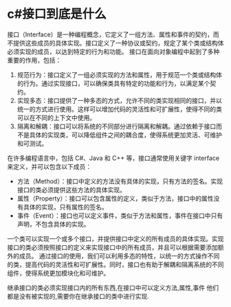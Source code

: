 # c#接口到底是什么


接口（Interface）是一种编程概念，它定义了一组方法、属性和事件的契约，而不提供这些成员的具体实现。接口定义了一种协议或契约，规定了某个类或结构体必须实现的成员，以达到特定的行为和功能。
接口在面向对象编程中起到了多种重要的作用，包括：

1. 规范行为：接口定义了一组必须实现的方法和属性，用于规范一个类或结构体的行为。通过实现接口，可以确保类具有特定的功能和行为，以满足某个契约。
2. 实现多态：接口提供了一种多态的方式，允许不同的类实现相同的接口，并以统一的方式进行使用。这样可以增加代码的灵活性和可扩展性，使得不同的类可以在不同的上下文中使用。
3. 隔离和解耦：接口可以将系统的不同部分进行隔离和解耦。通过依赖于接口而不是具体的实现类，可以降低组件之间的耦合度，使得系统更加灵活、可维护和可测试。

在许多编程语言中，包括 C#、Java 和 C++ 等，接口通常使用关键字 interface 来定义，并可以包含以下成员：

* 方法（Method）：接口中定义的方法没有具体的实现，只有方法的签名。实现接口的类必须提供这些方法的具体实现。
* 属性（Property）：接口可以包含属性的定义，类似于方法，接口中的属性没有具体的实现，只有属性的签名。
* 事件（Event）：接口也可以定义事件，类似于方法和属性，事件在接口中只有声明，不包含具体的实现。

一个类可以实现一个或多个接口，并提供接口中定义的所有成员的具体实现。实现接口的类必须按照接口的定义来实现接口中的所有成员，并且可以根据需要添加额外的成员。
通过接口的使用，我们可以利用多态的特性，以统一的方式操作不同的类，提高代码的灵活性和可扩展性。同时，接口也有助于解耦和隔离系统的不同组件，使得系统更加模块化和可维护。

继承接口的类必须实现接口内的所有东西,在接口中可以定义方法,属性,事件 他们都是没有被实现的,需要你在继承接口的类中进行实现.

